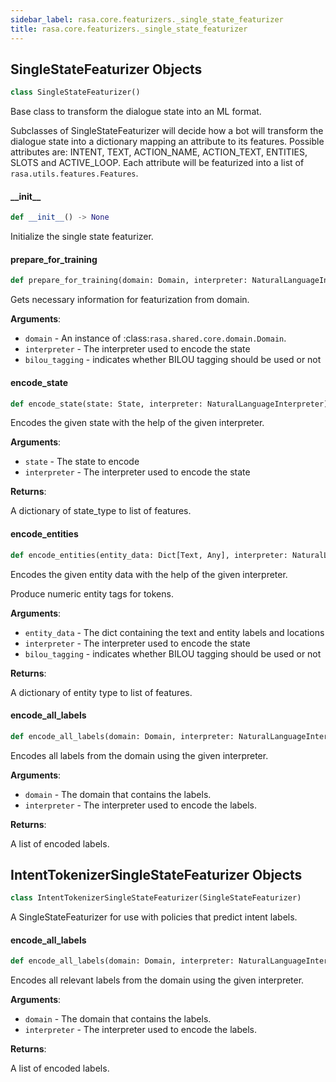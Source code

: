 ```yaml
---
sidebar_label: rasa.core.featurizers._single_state_featurizer
title: rasa.core.featurizers._single_state_featurizer
---
```

## SingleStateFeaturizer Objects

```python
class SingleStateFeaturizer()
```

Base class to transform the dialogue state into an ML format.

Subclasses of SingleStateFeaturizer will decide how a bot will
transform the dialogue state into a dictionary mapping an attribute
to its features. Possible attributes are: INTENT, TEXT, ACTION_NAME,
ACTION_TEXT, ENTITIES, SLOTS and ACTIVE_LOOP. Each attribute will be
featurized into a list of `rasa.utils.features.Features`.

#### \_\_init\_\_

```python
def __init__() -> None
```

Initialize the single state featurizer.

#### prepare\_for\_training

```python
def prepare_for_training(domain: Domain, interpreter: NaturalLanguageInterpreter, bilou_tagging: bool = False) -> None
```

Gets necessary information for featurization from domain.

**Arguments**:

- `domain` - An instance of :class:`rasa.shared.core.domain.Domain`.
- `interpreter` - The interpreter used to encode the state
- `bilou_tagging` - indicates whether BILOU tagging should be used or not

#### encode\_state

```python
def encode_state(state: State, interpreter: NaturalLanguageInterpreter) -> Dict[Text, List[Features]]
```

Encodes the given state with the help of the given interpreter.

**Arguments**:

- `state` - The state to encode
- `interpreter` - The interpreter used to encode the state
  

**Returns**:

  A dictionary of state_type to list of features.

#### encode\_entities

```python
def encode_entities(entity_data: Dict[Text, Any], interpreter: NaturalLanguageInterpreter, bilou_tagging: bool = False) -> Dict[Text, List[Features]]
```

Encodes the given entity data with the help of the given interpreter.

Produce numeric entity tags for tokens.

**Arguments**:

- `entity_data` - The dict containing the text and entity labels and locations
- `interpreter` - The interpreter used to encode the state
- `bilou_tagging` - indicates whether BILOU tagging should be used or not
  

**Returns**:

  A dictionary of entity type to list of features.

#### encode\_all\_labels

```python
def encode_all_labels(domain: Domain, interpreter: NaturalLanguageInterpreter) -> List[Dict[Text, List[Features]]]
```

Encodes all labels from the domain using the given interpreter.

**Arguments**:

- `domain` - The domain that contains the labels.
- `interpreter` - The interpreter used to encode the labels.
  

**Returns**:

  A list of encoded labels.

## IntentTokenizerSingleStateFeaturizer Objects

```python
class IntentTokenizerSingleStateFeaturizer(SingleStateFeaturizer)
```

A SingleStateFeaturizer for use with policies that predict intent labels.

#### encode\_all\_labels

```python
def encode_all_labels(domain: Domain, interpreter: NaturalLanguageInterpreter) -> List[Dict[Text, List[Features]]]
```

Encodes all relevant labels from the domain using the given interpreter.

**Arguments**:

- `domain` - The domain that contains the labels.
- `interpreter` - The interpreter used to encode the labels.
  

**Returns**:

  A list of encoded labels.

